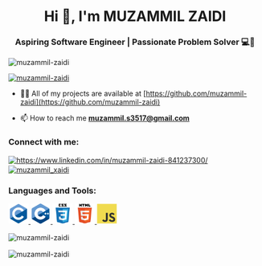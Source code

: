 <h1 align="center">Hi 👋, I'm MUZAMMIL ZAIDI</h1>
<h3 align="center">Aspiring Software Engineer | Passionate Problem Solver 💻🚀</h3>

<p align="left"> <img src="https://komarev.com/ghpvc/?username=muzammil-zaidi&label=Profile%20views&color=0e75b6&style=flat" alt="muzammil-zaidi" /> </p>

<p align="left"> <a href="https://github.com/ryo-ma/github-profile-trophy"><img src="https://github-profile-trophy.vercel.app/?username=muzammil-zaidi" alt="muzammil-zaidi" /></a> </p>

- 👨‍💻 All of my projects are available at [https://github.com/muzammil-zaidi](https://github.com/muzammil-zaidi)

- 📫 How to reach me **muzammil.s3517@gmail.com**

<h3 align="left">Connect with me:</h3>
<p align="left">
<a href="https://linkedin.com/in/https://www.linkedin.com/in/muzammil-zaidi-841237300/" target="blank"><img align="center" src="https://raw.githubusercontent.com/rahuldkjain/github-profile-readme-generator/master/src/images/icons/Social/linked-in-alt.svg" alt="https://www.linkedin.com/in/muzammil-zaidi-841237300/" height="30" width="40" /></a>
<a href="https://instagram.com/muzammil_xaidi" target="blank"><img align="center" src="https://raw.githubusercontent.com/rahuldkjain/github-profile-readme-generator/master/src/images/icons/Social/instagram.svg" alt="muzammil_xaidi" height="30" width="40" /></a>
</p>

<h3 align="left">Languages and Tools:</h3>
<p align="left"> <a href="https://www.cprogramming.com/" target="_blank" rel="noreferrer"> <img src="https://raw.githubusercontent.com/devicons/devicon/master/icons/c/c-original.svg" alt="c" width="40" height="40"/> </a> <a href="https://www.w3schools.com/cpp/" target="_blank" rel="noreferrer"> <img src="https://raw.githubusercontent.com/devicons/devicon/master/icons/cplusplus/cplusplus-original.svg" alt="cplusplus" width="40" height="40"/> </a> <a href="https://www.w3schools.com/css/" target="_blank" rel="noreferrer"> <img src="https://raw.githubusercontent.com/devicons/devicon/master/icons/css3/css3-original-wordmark.svg" alt="css3" width="40" height="40"/> </a> <a href="https://www.w3.org/html/" target="_blank" rel="noreferrer"> <img src="https://raw.githubusercontent.com/devicons/devicon/master/icons/html5/html5-original-wordmark.svg" alt="html5" width="40" height="40"/> </a> <a href="https://developer.mozilla.org/en-US/docs/Web/JavaScript" target="_blank" rel="noreferrer"> <img src="https://raw.githubusercontent.com/devicons/devicon/master/icons/javascript/javascript-original.svg" alt="javascript" width="40" height="40"/> </a> </p>

<p><img align="center" src="https://github-readme-stats.vercel.app/api/top-langs?username=muzammil-zaidi&show_icons=true&locale=en&layout=compact" alt="muzammil-zaidi" /></p>

<p><img align="center" src="https://github-readme-streak-stats.herokuapp.com/?user=muzammil-zaidi&" alt="muzammil-zaidi" /></p>

